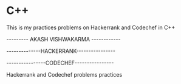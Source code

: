 # C++
This is my practices problems on Hackerrank and Codechef in C++

--------- AKASH VISHWAKARMA ------------ 

--------------HACKERRANK----------------

----------------CODECHEF----------------

Hackerrank and Codechef problems practices 
